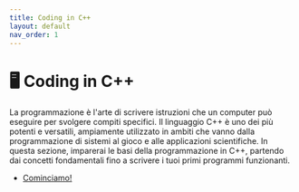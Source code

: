 ```yaml
---
title: Coding in C++
layout: default
nav_order: 1
---
```

# 🖥️ Coding in C++

La programmazione è l'arte di scrivere istruzioni che un computer può eseguire per svolgere compiti specifici. Il linguaggio C++ è uno dei più potenti e versatili, ampiamente utilizzato in ambiti che vanno dalla programmazione di sistemi al gioco e alle applicazioni scientifiche. In questa sezione, imparerai le basi della programmazione in C++, partendo dai concetti fondamentali fino a scrivere i tuoi primi programmi funzionanti.

- [Cominciamo!](1-intro/)